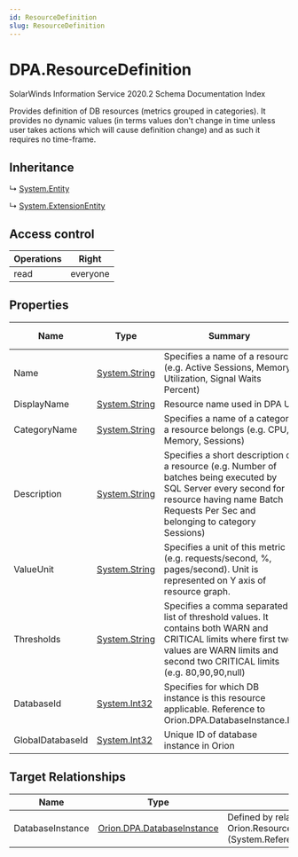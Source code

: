 ```yaml
---
id: ResourceDefinition
slug: ResourceDefinition
---
```


# DPA.ResourceDefinition

SolarWinds Information Service 2020.2 Schema Documentation Index

Provides definition of DB resources (metrics grouped in categories). It provides no dynamic values (in terms values don't change in time unless user takes actions which will cause definition change) and as such it requires no time-frame.

## Inheritance

↳ [System.Entity](./../System/Entity)

↳ [System.ExtensionEntity](./../System/ExtensionEntity)

## Access control

| Operations | Right |
| ------ | ------ |
| read | everyone |

## Properties

| Name | Type | Summary | Access Control |
| ------ | ------ | ------ | ------ |
| Name | [System.String](https://docs.microsoft.com/en-us/dotnet/api/system.string) | Specifies a name of a resource (e.g. Active Sessions, Memory Utilization, Signal Waits Percent) | everyone |
| DisplayName | [System.String](https://docs.microsoft.com/en-us/dotnet/api/system.string) | Resource name used in DPA UI | everyone |
| CategoryName | [System.String](https://docs.microsoft.com/en-us/dotnet/api/system.string) | Specifies a name of a category a resource belongs (e.g. CPU, Memory, Sessions) | everyone |
| Description | [System.String](https://docs.microsoft.com/en-us/dotnet/api/system.string) | Specifies a short description of a resource (e.g. Number of batches being executed by SQL Server every second for resource having name Batch Requests Per Sec and belonging to category Sessions) | everyone |
| ValueUnit | [System.String](https://docs.microsoft.com/en-us/dotnet/api/system.string) | Specifies a unit of this metric (e.g. requests/second, %, pages/second). Unit is represented on Y axis of resource graph. | everyone |
| Thresholds | [System.String](https://docs.microsoft.com/en-us/dotnet/api/system.string) | Specifies a comma separated list of threshold values. It contains both WARN and CRITICAL limits where first two values are WARN limits and second two CRITICAL limits (e.g. 80,90,90,null) | everyone |
| DatabaseId | [System.Int32](https://docs.microsoft.com/en-us/dotnet/api/system.int32) | Specifies for which DB instance is this resource applicable. Reference to Orion.DPA.DatabaseInstance.Id | everyone |
| GlobalDatabaseId | [System.Int32](https://docs.microsoft.com/en-us/dotnet/api/system.int32) | Unique ID of database instance in Orion | everyone |

## Target Relationships

| Name | Type | Notes |
| ------ | ------ | ------ |
| DatabaseInstance | [Orion.DPA.DatabaseInstance](./../Orion.DPA/DatabaseInstance) | Defined by relationship Orion.ResourceDefinitionDatabaseInstance (System.Reference) |

